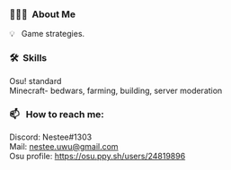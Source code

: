 ### 👨🏻‍💻 &nbsp;About Me

💡 &nbsp; Game strategies.


### 🛠 &nbsp;Skills
Osu! standard\
Minecraft- bedwars, farming, building, server moderation
### 📫 &nbsp; How to reach me:
Discord: Nestee#1303\
Mail: nestee.uwu@gmail.com\
Osu profile: https://osu.ppy.sh/users/24819896

